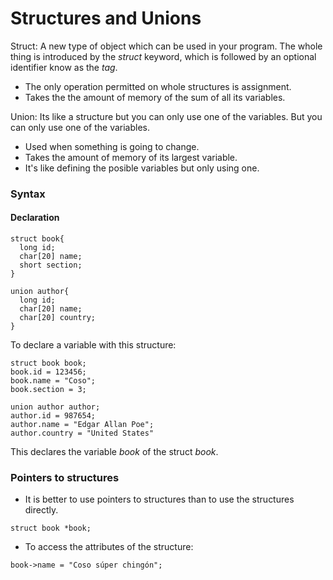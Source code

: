 Structures and Unions
====
Struct: A new type of object which can be used in your program. The whole thing is introduced by the _struct_ keyword, which is followed by an optional identifier know as the _tag_.
* The only operation permitted on whole structures is assignment.
* Takes the the amount of memory of the sum of all its variables.

Union: Its like a structure but you can only use one of the variables. But you can only use one of the variables.
* Used when something is going to change.
* Takes the amount of memory of its largest variable.
* It's like defining the posible variables but only using one.

### Syntax

#### Declaration
<pre><code>struct book{
  long id;
  char[20] name;
  short section;
}

union author{
  long id;
  char[20] name;
  char[20] country;
}
</code></pre>

To declare a variable with this structure:
<pre><code>struct book book;
book.id = 123456;
book.name = "Coso";
book.section = 3;

union author author;
author.id = 987654;
author.name = "Edgar Allan Poe";
author.country = "United States"
</code></pre>
This declares the variable _book_ of the struct _book_.


### Pointers to structures
* It is better to use pointers to structures than to use the structures directly.  
<pre><code>struct book *book;</code></pre>
* To access the attributes of the structure:
<pre><code>book->name = "Coso súper chingón";
</code></pre>
